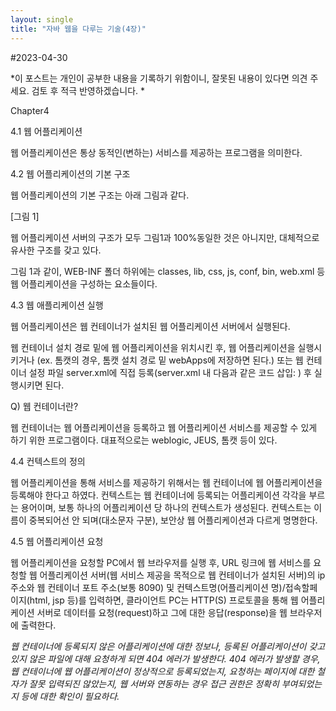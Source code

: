 ```yaml
---
layout: single
title: "자바 웹을 다루는 기술(4장)" 
---
```


#2023-04-30

*이 포스트는 개인이 공부한 내용을 기록하기 위함이니, 잘못된 내용이 있다면 의견 주세요. 검토 후 적극 반영하겠습니다. *

Chapter4

4.1 웹 어플리케이션

웹 어플리케이션은 통상 동적인(변하는) 서비스를 제공하는 프로그램을 의미한다.

4.2 웹 어플리케이션의 기본 구조 

웹 어플리케이션의 기본 구조는 아래 그림과 같다.

[그림 1]

웹 어플리케이션 서버의 구조가 모두 그림1과 100%동일한 것은 아니지만, 대체적으로 유사한 구조를 갖고 있다.

그림 1과 같이, WEB-INF 폴더 하위에는 classes, lib, css, js, conf, bin, web.xml 등 웹 어플리케이션을 구성하는 요소들이다.

4.3 웹 애플리케이션 실행

웹 어플리케이션은 웹 컨테이너가 설치된 웹 어플리케이션 서버에서 실행된다. 

웹  컨테이너 설치 경로 밑에 웹 어플리케이션을 위치시킨 후, 웹 어플리케이션을 실행시키거나 (ex. 톰캣의 경우, 톰캣 설치 경로 밑 webApps에 저장하면 된다.) 또는 웹 컨테이너 설정 파일 server.xml에 직접 등록(server.xml 내 다음과 같은 코드 삽입: <Context path="/Context name" docBase="web application path" reloadable="true" />) 후 실행시키면 된다.

Q) 웹 컨테이너란?

웹 컨테이너는 웹 어플리케이션을 등록하고 웹 어플리케이션 서비스를 제공할 수 있게 하기 위한 프로그램이다. 대표적으로는 weblogic, JEUS, 톰캣 등이 있다.

4.4 컨텍스트의 정의

웹 어플리케이션을 통해 서비스를 제공하기 위해서는 웹 컨테이너에 웹 어플리케이션을 등록해야 한다고 하였다. 컨텍스트는 웹 컨테이너에 등록되는 어플리케이션 각각을 부르는 용어이며, 보통 하나의 어플리케이션 당 하나의 컨텍스트가 생성된다.  컨텍스트는 이름이 중복되어선 안 되며(대소문자 구분), 보안상 웹 어플리케이션과 다르게 명명한다. 

4.5 웹 어플리케이션 요청

웹 어플리케이션을 요청할 PC에서 웹 브라우저를 실행 후, URL 링크에 웹 서비스를 요청할 웹 어플리케이션 서버(웹 서비스 제공을 목적으로 웹 컨테이너가 설치된 서버)의 ip주소와 웹 컨테이너 포트 주소(보통 8090) 및 컨텍스트명(어플리케이션 명)/접속할페이지(html, jsp 등)를 입력하면, 클라이언트 PC는 HTTP(S) 프로토콜을 통해 웹 어플리케이션 서버로 데이터를 요청(request)하고 그에 대한 응답(response)을 웹 브라우저에 출력한다.

*웹 컨테이너에 등록되지 않은 어플리케이션에 대한 정보나, 등록된 어플리케이션이 갖고 있지 않은 파일에 대해 요청하게 되면 404 에러가 발생한다. 404 에러가 발생할 경우, 웹 컨테이너에 웹 어플리케이션이 정상적으로 등록되었는지, 요청하는 페이지에 대한 철자가 잘못 입력되진 않았는지, 웹 서버와 연동하는 경우 접근 권한은 정확히 부여되었는지 등에 대한 확인이 필요하다.*
